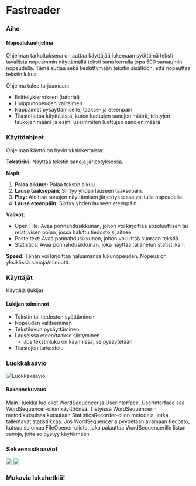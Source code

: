 # Fastreader

### Aihe

#### Nopealukuohjelma

Ohjelman tarkoituksena on auttaa käyttäjää lukemaan syöttämä teksti tavallista nopeammin näyttämällä teksti sana kerralla jopa 500 sanaa/min nopeudella. Tämä auttaa sekä keskittymään tekstin sisältöön, että nopeuttaa tekstin lukua. 

Ohjelma tulee tarjoamaan:
* Esittelykierroksen (tutorial) 
* Huippunopeuden valitsimen 
* Näppäimet pysäyttämiselle, taakse- ja eteenpäin 
* Tilastotietoa käyttäjästä, kuten luettujen sanojen määrä, tehtyjen taukojen määrä ja esim. useimmiten luettujen sanojen määrä

### Käyttöohjeet
Ohjelman käyttö on hyvin yksinkertaista:  

**Tekstirivi:** Näyttää tekstin sanoja järjestyksessä.  

**Napit:**  
1. **Palaa alkuun:** Palaa tekstin alkuu.  
2. **Lause taaksepäin:** Siirtyy yhden lauseen taaksepäin.  
3. **Play:** Aloittaa sanojen näyttämisen järjestyksessä valitulla nopeudella.  
4. **Lause eteenpäin:** Siirtyy yhden lauseen eteenpäin.  
  
**Valikot:**
* Open File: Avaa ponnahdusikkunan, johon voi kirjoittaa absoluuttisen tai relatiivisen polun, jossa haluttu tiedosto sijaitsee.  
* Paste text: Avaa ponnahdusikkunan, johon voi liittää suoraan tekstiä.  
* Statistics: Avaa ponnahdusikkunan, joka näyttää tallenetun statistiikan.  
  
**Speed:** Tähän voi kirjoittaa haluamansa lukunopeuden. Nopeus on yksikössä sanoja/minuutti.
  
### Käyttäjät

Käyttäjä (lukija)

#### Lukijan toiminnot

* Tekstin tai tiedoston syöttäminen
* Nopeuden valitseminen
* Tekstiluvun pysäyttäminen
* Lauseissa eteen/taakse siirtyminen
  * Jos tekstinluku on käynnissa, se pysäytetään
* Tilastojen tarkastelu

### Luokkakaavio
![Luokkakaavio](luokkakaavio.png)

#### Rakennekuvaus
Main -luokka luo oliot WordSequencer ja UserInterface.
UserInterface saa WordSequencer-olion käyttöönsä.
Tietyissä WordSequencerin metodikutsuissa kutsutaan StatisticsRecorder-olion metodeja, jotka tallentavat statistiikkaa.
Jos WordSequenceria pyydetään avamaan tiedosto, kutsuu se omaa FileOpener-oliota, joka palauttaa WordSequencerille listan sanoja, joita se pystyy käyttämään.

### Sekvenssikaaviot
![](nayta_statistiikka.png)
![](seuraava_lause.png)

### Mukavia lukuhetkiä!
